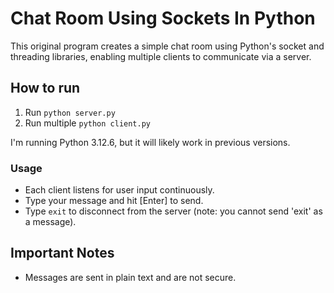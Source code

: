 # Chat Room Using Sockets In Python

This original program creates a simple chat room using Python's socket and threading libraries, enabling multiple clients to communicate via a server.

## How to run

1. Run `python server.py`
2. Run multiple `python client.py`

I'm running Python 3.12.6, but it will likely work in previous versions.

### Usage

- Each client listens for user input continuously.
- Type your message and hit [Enter] to send.
- Type `exit` to disconnect from the server (note: you cannot send 'exit' as a message).

## Important Notes

- Messages are sent in plain text and are not secure.
